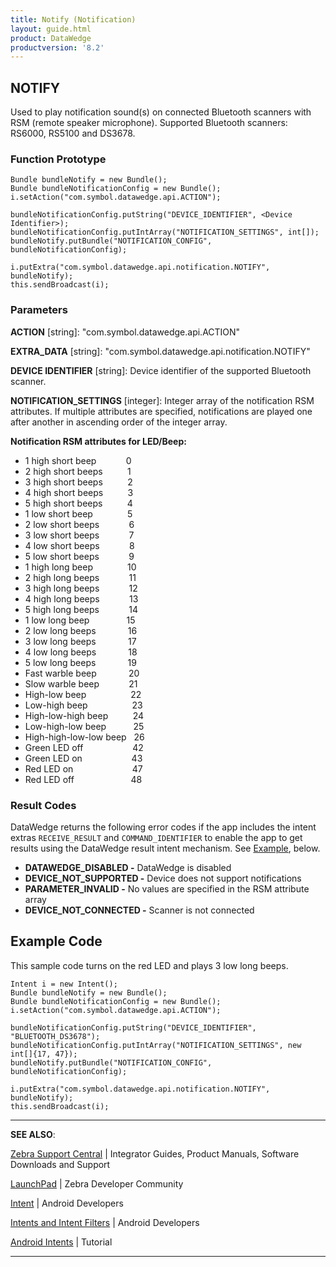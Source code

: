 ```yaml
---
title: Notify (Notification)
layout: guide.html
product: DataWedge
productversion: '8.2'
---
```


## NOTIFY

Used to play notification sound(s) on connected Bluetooth scanners with RSM (remote speaker microphone). Supported Bluetooth scanners: RS6000, RS5100 and DS3678.

### Function Prototype

	Bundle bundleNotify = new Bundle();
    Bundle bundleNotificationConfig = new Bundle();
    i.setAction("com.symbol.datawedge.api.ACTION");

    bundleNotificationConfig.putString("DEVICE_IDENTIFIER", <Device Identifier>);
    bundleNotificationConfig.putIntArray("NOTIFICATION_SETTINGS", int[]);
    bundleNotify.putBundle("NOTIFICATION_CONFIG", bundleNotificationConfig);

    i.putExtra("com.symbol.datawedge.api.notification.NOTIFY", bundleNotify);
    this.sendBroadcast(i);


### Parameters

**ACTION** [string]: "com.symbol.datawedge.api.ACTION"

**EXTRA_DATA** [string]: "com.symbol.datawedge.api.notification.NOTIFY"

**DEVICE IDENTIFIER** [string]: Device identifier of the supported Bluetooth scanner. 

**NOTIFICATION_SETTINGS** [integer]: Integer array of the notification RSM attributes. If multiple attributes are specified, notifications are played one after another in ascending order of the integer array.

**Notification RSM attributes for LED/Beep:** 

* 1 high short beep&nbsp;&nbsp;&nbsp;&nbsp;&nbsp;&nbsp;&nbsp;&nbsp;&nbsp;&nbsp;&nbsp;&nbsp;0
* 2 high short beeps&nbsp;&nbsp;&nbsp;&nbsp;&nbsp;&nbsp;&nbsp;&nbsp;&nbsp;&nbsp;1
* 3 high short beeps&nbsp;&nbsp;&nbsp;&nbsp;&nbsp;&nbsp;&nbsp;&nbsp;&nbsp;&nbsp;2
* 4 high short beeps&nbsp;&nbsp;&nbsp;&nbsp;&nbsp;&nbsp;&nbsp;&nbsp;&nbsp;&nbsp;3
* 5 high short beeps&nbsp;&nbsp;&nbsp;&nbsp;&nbsp;&nbsp;&nbsp;&nbsp;&nbsp;&nbsp;4
* 1 low short beep&nbsp;&nbsp;&nbsp;&nbsp;&nbsp;&nbsp;&nbsp;&nbsp;&nbsp;&nbsp;&nbsp;&nbsp;&nbsp;&nbsp;5
* 2 low short beeps&nbsp;&nbsp;&nbsp;&nbsp;&nbsp;&nbsp;&nbsp;&nbsp;&nbsp;&nbsp;&nbsp;&nbsp;6
* 3 low short beeps&nbsp;&nbsp;&nbsp;&nbsp;&nbsp;&nbsp;&nbsp;&nbsp;&nbsp;&nbsp;&nbsp;&nbsp;7
* 4 low short beeps&nbsp;&nbsp;&nbsp;&nbsp;&nbsp;&nbsp;&nbsp;&nbsp;&nbsp;&nbsp;&nbsp;&nbsp;8
* 5 low short beeps&nbsp;&nbsp;&nbsp;&nbsp;&nbsp;&nbsp;&nbsp;&nbsp;&nbsp;&nbsp;&nbsp;&nbsp;9
* 1 high long beep&nbsp;&nbsp;&nbsp;&nbsp;&nbsp;&nbsp;&nbsp;&nbsp;&nbsp;&nbsp;&nbsp;&nbsp;&nbsp;&nbsp;10
* 2 high long beeps&nbsp;&nbsp;&nbsp;&nbsp;&nbsp;&nbsp;&nbsp;&nbsp;&nbsp;&nbsp;&nbsp;&nbsp;11
* 3 high long beeps&nbsp;&nbsp;&nbsp;&nbsp;&nbsp;&nbsp;&nbsp;&nbsp;&nbsp;&nbsp;&nbsp;&nbsp;12
* 4 high long beeps&nbsp;&nbsp;&nbsp;&nbsp;&nbsp;&nbsp;&nbsp;&nbsp;&nbsp;&nbsp;&nbsp;&nbsp;13
* 5 high long beeps&nbsp;&nbsp;&nbsp;&nbsp;&nbsp;&nbsp;&nbsp;&nbsp;&nbsp;&nbsp;&nbsp;&nbsp;14
* 1 low long beep&nbsp;&nbsp;&nbsp;&nbsp;&nbsp;&nbsp;&nbsp;&nbsp;&nbsp;&nbsp;&nbsp;&nbsp;&nbsp;&nbsp;&nbsp;15
* 2 low long beeps&nbsp;&nbsp;&nbsp;&nbsp;&nbsp;&nbsp;&nbsp;&nbsp;&nbsp;&nbsp;&nbsp;&nbsp;&nbsp;16
* 3 low long beeps&nbsp;&nbsp;&nbsp;&nbsp;&nbsp;&nbsp;&nbsp;&nbsp;&nbsp;&nbsp;&nbsp;&nbsp;&nbsp;17
* 4 low long beeps&nbsp;&nbsp;&nbsp;&nbsp;&nbsp;&nbsp;&nbsp;&nbsp;&nbsp;&nbsp;&nbsp;&nbsp;&nbsp;18
* 5 low long beeps&nbsp;&nbsp;&nbsp;&nbsp;&nbsp;&nbsp;&nbsp;&nbsp;&nbsp;&nbsp;&nbsp;&nbsp;&nbsp;19
* Fast warble beep&nbsp;&nbsp;&nbsp;&nbsp;&nbsp;&nbsp;&nbsp;&nbsp;&nbsp;&nbsp;&nbsp;&nbsp;&nbsp;20
* Slow warble beep&nbsp;&nbsp;&nbsp;&nbsp;&nbsp;&nbsp;&nbsp;&nbsp;&nbsp;&nbsp;&nbsp;&nbsp;21
* High-low beep&nbsp;&nbsp;&nbsp;&nbsp;&nbsp;&nbsp;&nbsp;&nbsp;&nbsp;&nbsp;&nbsp;&nbsp;&nbsp;&nbsp;&nbsp;&nbsp;&nbsp;&nbsp;22
* Low-high beep&nbsp;&nbsp;&nbsp;&nbsp;&nbsp;&nbsp;&nbsp;&nbsp;&nbsp;&nbsp;&nbsp;&nbsp;&nbsp;&nbsp;&nbsp;&nbsp;&nbsp;&nbsp;23
* High-low-high beep&nbsp;&nbsp;&nbsp;&nbsp;&nbsp;&nbsp;&nbsp;&nbsp;&nbsp;&nbsp;24
* Low-high-low beep&nbsp;&nbsp;&nbsp;&nbsp;&nbsp;&nbsp;&nbsp;&nbsp;&nbsp;&nbsp;&nbsp;25
* High-high-low-low beep&nbsp;&nbsp;&nbsp;26
* Green LED off&nbsp;&nbsp;&nbsp;&nbsp;&nbsp;&nbsp;&nbsp;&nbsp;&nbsp;&nbsp;&nbsp;&nbsp;&nbsp;&nbsp;&nbsp;&nbsp;&nbsp;&nbsp;&nbsp;&nbsp;42
* Green LED on&nbsp;&nbsp;&nbsp;&nbsp;&nbsp;&nbsp;&nbsp;&nbsp;&nbsp;&nbsp;&nbsp;&nbsp;&nbsp;&nbsp;&nbsp;&nbsp;&nbsp;&nbsp;&nbsp;&nbsp;43
* Red LED on&nbsp;&nbsp;&nbsp;&nbsp;&nbsp;&nbsp;&nbsp;&nbsp;&nbsp;&nbsp;&nbsp;&nbsp;&nbsp;&nbsp;&nbsp;&nbsp;&nbsp;&nbsp;&nbsp;&nbsp;&nbsp;&nbsp;&nbsp;&nbsp;47
* Red LED off&nbsp;&nbsp;&nbsp;&nbsp;&nbsp;&nbsp;&nbsp;&nbsp;&nbsp;&nbsp;&nbsp;&nbsp;&nbsp;&nbsp;&nbsp;&nbsp;&nbsp;&nbsp;&nbsp;&nbsp;&nbsp;&nbsp;&nbsp;48



### Result Codes

DataWedge returns the following error codes if the app includes the intent extras `RECEIVE_RESULT` and `COMMAND_IDENTIFIER` to enable the app to get results using the DataWedge result intent mechanism. See [Example](#examplecode), below.

* **DATAWEDGE_DISABLED -** DataWedge is disabled
* **DEVICE_NOT_SUPPORTED -** Device does not support notifications
* **PARAMETER_INVALID -** No values are specified in the RSM attribute array
* **DEVICE_NOT_CONNECTED -** Scanner is not connected


## Example Code	
This sample code turns on the red LED and plays 3 low long beeps.

    Intent i = new Intent();
    Bundle bundleNotify = new Bundle();
    Bundle bundleNotificationConfig = new Bundle();
    i.setAction("com.symbol.datawedge.api.ACTION");

    bundleNotificationConfig.putString("DEVICE_IDENTIFIER", "BLUETOOTH_DS3678");
    bundleNotificationConfig.putIntArray("NOTIFICATION_SETTINGS", new int[]{17, 47});
    bundleNotify.putBundle("NOTIFICATION_CONFIG", bundleNotificationConfig);

    i.putExtra("com.symbol.datawedge.api.notification.NOTIFY", bundleNotify);
    this.sendBroadcast(i);


-----

**SEE ALSO**:

[Zebra Support Central](https://www.zebra.com/us/en/support-downloads.html) | Integrator Guides, Product Manuals, Software Downloads and Support

[LaunchPad](https://developer.zebra.com/welcome) | Zebra Developer Community

[Intent](https://developer.android.com/reference/android/content/Intent.html) | Android Developers

[Intents and Intent Filters](http://developer.android.com/guide/components/intents-filters.html) | Android Developers

[Android Intents](http://www.vogella.com/tutorials/AndroidIntent/article.html) | Tutorial

-----
